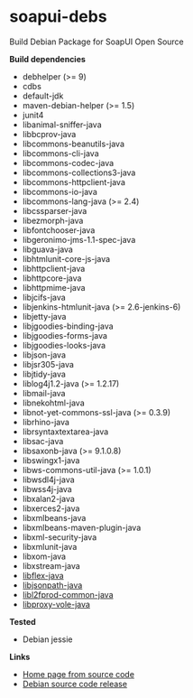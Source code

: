 # soapui-debs
Build Debian Package for SoapUI Open Source

**Build dependencies**

- debhelper (>= 9)
- cdbs
- default-jdk
- maven-debian-helper (>= 1.5)
- junit4
- libanimal-sniffer-java
- libbcprov-java
- libcommons-beanutils-java
- libcommons-cli-java
- libcommons-codec-java
- libcommons-collections3-java
- libcommons-httpclient-java
- libcommons-io-java
- libcommons-lang-java (>= 2.4)
- libcssparser-java
- libezmorph-java
- libfontchooser-java
- libgeronimo-jms-1.1-spec-java
- libguava-java
- libhtmlunit-core-js-java
- libhttpclient-java
- libhttpcore-java
- libhttpmime-java
- libjcifs-java
- libjenkins-htmlunit-java (>= 2.6-jenkins-6)
- libjetty-java
- libjgoodies-binding-java
- libjgoodies-forms-java
- libjgoodies-looks-java
- libjson-java
- libjsr305-java
- libjtidy-java
- liblog4j1.2-java (>= 1.2.17)
- libmail-java
- libnekohtml-java
- libnot-yet-commons-ssl-java (>= 0.3.9)
- librhino-java
- librsyntaxtextarea-java
- libsac-java
- libsaxonb-java (>= 9.1.0.8)
- libswingx1-java
- libws-commons-util-java (>= 1.0.1)
- libwsdl4j-java
- libwss4j-java
- libxalan2-java
- libxerces2-java
- libxmlbeans-java
- libxmlbeans-maven-plugin-java
- libxml-security-java
- libxmlunit-java
- libxom-java
- libxstream-java
- [libflex-java](https://github.com/yadickson/flex-debs)
- [libjsonpath-java](https://github.com/yadickson/jsonpath-debs)
- [libl2fprod-common-java](https://github.com/yadickson/l2fprod-common-debs)
- [libproxy-vole-java](https://github.com/yadickson/proxy-vole-debs)

**Tested**

- Debian jessie

**Links**

- [Home page from source code](https://github.com/SmartBear/soapui)
- [Debian source code release](https://github.com/yadickson/soapui-debs/releases)


